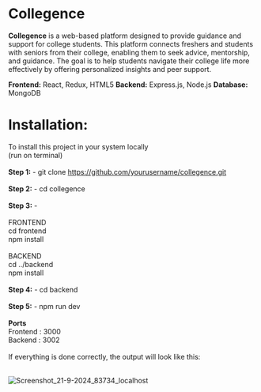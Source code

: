 # Collegence
**Collegence** is a web-based platform designed to provide guidance and support for college students. This platform connects freshers and students with seniors from their college, enabling them to seek advice, mentorship, and guidance. The goal is to help students navigate their college life more effectively by offering personalized insights and peer support.

**Frontend:** React, Redux, HTML5
**Backend:** Express.js, Node.js
**Database:** MongoDB

# **Installation:** 
To install this project in your system locally <br/>
(run on terminal)<br/><br/>
**Step 1:** - git clone https://github.com/yourusername/collegence.git<br/><br/>
**Step 2:** - cd collegence<br/><br/>
**Step 3:** - <br/><br/>
FRONTEND<br/>
  cd frontend<br/>
  npm install<br/><br/>
BACKEND<br/>
  cd ../backend<br/>
  npm install<br/><br/>
**Step 4:** - cd backend<br/><br/>
**Step 5:** - npm run dev <br/>
<br/>
**Ports**<br/>
Frontend : 3000<br/>
Backend : 3002<br/>
<br/>
If everything is done correctly, the output will look like this:<br/><br/>

![Screenshot_21-9-2024_83734_localhost](https://github.com/user-attachments/assets/9a58777b-2d59-4082-9090-3f770b76e192)



